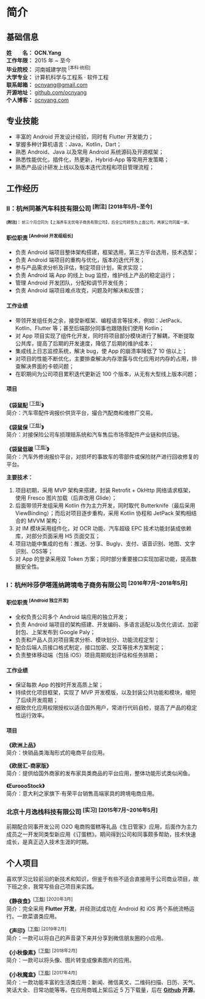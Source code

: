# 简介
<!--[TOC]-->
## 基础信息

**姓&emsp;&emsp;名： OCN.Yang**  
**工作年限：** 2015 年 ~ 至今  
**毕业院校：** 河南城建学院 <sup>[本科·统招]</sup>  
**大学专业：** 计算机科学与工程系 · 软件工程  
**联系邮箱：** [ocnyang@gmail.com](mailto:ocnyang@gmail.com)  
**开源地址：** [github.com/ocnyang](https://github.com/ocnyang)  
**个人博客：** [ocnyang.com](http://ocnyang.com/)  
<!--       wechat:ocn_yang      -->

## 专业技能

* 丰富的 Android 开发设计经验，同时有 Flutter 开发能力；
* 掌握多种计算机语言：Java，Kotlin，Dart；
* 熟悉 Android、Java 以及常用 Android 系统源码及开源框架；
* 熟悉性能优化，插件化，热更新，Hybrid-App 等常用开发策略；
* 熟悉产品设计研发上线以及版本迭代流程和项目管理流程；

## 工作经历

### Ⅱ：杭州同基汽车科技有限公司 <sup>[附注]</sup> <sup>[2018年5月~至今]</sup>

<font size=1 >**[附注]：** 前三个月合同为【上海养车无忧电子商务有限公司】，后全公司转签为上面公司，两家公司同属一家。</font>

#### 职位职责 <sup>[Android 开发组组长]</sup>  
* 负责 Android 端项目整体架构搭建，框架选用，第三方平台选用，技术选型；
* 负责 Android 端项目的重构与优化，版本的迭代开发；
* 参与产品需求分析及评估，制定项目计划，需求实现；
* 负责 Android 端 App 的线上 bug 监控，维护线上产品的稳定运行；
* 管理 Android 开发团队，分配和调节开发任务；
* 负责 Android 端项目难点攻克，问题及时解决和反馈；

#### 工作业绩  
* 带领开发组任务之余，接受新框架、编程语言等技术，例如：JetPack、Kotlin、Flutter 等；甚至后端部分同事也跟随我们使用 Kotlin；
* 对 App 项目实现了组件化开发，同时将项目部分模块进行了解耦，不断提取公共库，提高了后期的开发速度，降低了后期的维护成本；
* 集成线上日志监控系统，解决 bug，使 App 的崩溃率降低了 10 倍以上；
* 对项目的性能不断优化，主要排查解决内存泄露与优化应用对内存的占用，排查解决界面的卡顿问题；
* 在职期间为公司项目累积迭代更新近 100 个版本，从无有大型线上版本问题；

#### 项目
**《袋鼠配** <sup>[[下载][link_autoparts]]</sup>**》**  
简介：汽车零配件询报价供货平台，撮合汽配商和维修厂交易。  

**《袋鼠保** <sup>[[下载][link_cloud]]</sup>**》**  
简介：对接保险公司车损理赔系统和汽车售后市场零配件产业链和供应链。  

**《袋鼠低碳** <sup>[[下载][link_recycling]]</sup>**》**  
简介：汽车外修询报价平台，对损坏的事故车的零部件或保险财产进行回收修复的平台。

**主要技术：**
1. 项目初期，采用 MVP 架构来搭建，封装 Retrofit + OkHttp 网络请求框架，使用 Fresco 图片加载（后弃改用 Glide）；
2. 后面带领开发组采用 Kotlin 作为主力开发，同时取代 Butterknife（最后采用 ViewBinding）；而后对项目逐步重构，采用 Kotlin 协程和 JetPack 架构相结合的 MVVM 架构；
3. 对 IM 模块采用组件化，对 OCR 功能、汽车超级 EPC 技术功能封装成依赖库，对部分页面采用 H5 页面交互；
4. 项目功能中集成的也有：推送、分享、Bugly、支付、语音识别、地图、文字识别、OSS等；
5. 对 App 的登录采用双 Token 方案；同时部分重要接口实现加密功能，提高数据安全性。

### Ⅰ：杭州咔莎伊塔莲纳跨境电子商务有限公司 <sup>[2016年7月~2018年5月]</sup>

#### 职位职责 <sup>[Android 独立开发]</sup>  
* 全权负责公司多个 Android 端应用的独立开发；
* 负责 Android 端项目的架构搭建、开发编码、多语言适配以及优化调试、加密封包、上架发布到 Google Paly；
* 负责和产品人员对项目需求分析、模块划分、功能流程定型；
* 配合后端人员接口格式制定，接口加密、交互等技术方案制定；
* 负责整体移动端（包括 iOS）项目周期规划评估和任务排期；

#### 工作业绩
* 保证每款 App 的按时开发高质上架；
* 持续优化项目框架，实现了 MVP 开发模版，以及封装公共功能和模块，缩短了后续开发周期；
* 细致优化应用权限授权以适合国外用户，常进行代码自检，提高了产品的稳定性运行效率。

#### 项目
**《欧洲上品》**  
简介：快销品类海淘形式的电商平台应用。  

**《欧居汇-商家版》**  
简介：提供给国外商家的发布家具类商品的平台应用，整体功能形式类似闲鱼。  

**《EuroooStock》**  
简介：意大利之家旗下·有荣平台销售高端家具的跨境电商应用。  

### 北京十月逸栈科技有限公司 <sup>[实习]</sup> <sup>[2015年7月~2016年5月]</sup>
前期配合同事开发公司 O2O 电商购蛋糕等礼品《生日管家》应用，后面作为主力成员之一开发同类型新应用《订蛋糕》。期间得到公司和同事颇多帮助，技术快速成长，是真正迈入技术生涯的时期。

## 个人项目

喜欢学习比较前沿的新技术和知识，但鉴于有些不适合直接用于公司商业项目，故下班之余，我常写些自己项目来实践。

**《静夜食》**<sup>[[下载][link_jingyes]]</sup> <sup>[2020年3月]</sup>  
简介：完全采用 **Flutter 开发**，并经测试成功在 Android 和 iOS 两个系统流畅运行。一款菜谱类应用。  

**《声印》**<sup>[[下载][link_lp]]</sup> <sup>[2019年2月]</sup>  
简介：一款可以将自己的声音录下来并分享到微信朋友圈的小应用。  

**《小秋像素》**<sup>[[下载][link_qpixel]]</sup> <sup>[2018年2月]</sup>  
简介：一款可以将头像、图片转变成像素图片的应用。  

**《小秋魔盒》**<sup>[[下载][link_qbox]]</sup> <sup>[2017年4月]</sup>  
简介：一款功能丰富的生活类应用：新闻、微信美文、二维码扫描、日历、天气、笑话大全、日常功能等等。在应用商城上架后近 5 万下载量，后在 **[Github](https://github.com/OCNYang/QBox) 开源**。

[link_autoparts]: https://sj.qq.com/myapp/detail.htm?apkName=com.tongji.autoparts&info=587C6D9A25B3C1CCCB815539187B435A "袋鼠配应用宝下载地址"
[link_cloud]: https://sj.qq.com/myapp/detail.htm?apkName=com.tongji.cloud&info=A7B87BC05D047D7074A0E97DA5857ACE "袋鼠保应用宝下载地址"
[link_recycling]: https://appgallery.huawei.com/#/app/C102979409 "袋鼠低碳华为应用市场下载地址"

[link_jingyes]: http://d.firim.top/jingyes "静夜食下载地址"
[link_lp]: http://d.firim.pro/shengyin "声印下载地址"
[link_qpixel]: http://d.firim.pro/QPixel "小秋像素下载地址"
[link_qbox]: http://d.firim.top/qbox "小秋魔盒下载地址"
